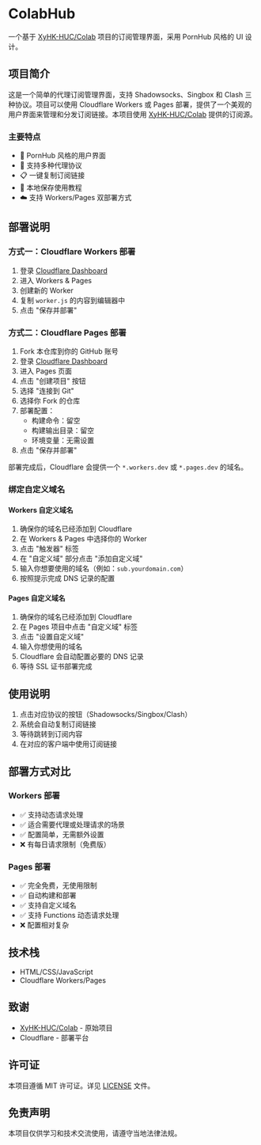 # ColabHub

一个基于 [XyHK-HUC/Colab](https://github.com/XyHK-HUC/Colab) 项目的订阅管理界面，采用 PornHub 风格的 UI 设计。

## 项目简介

这是一个简单的代理订阅管理界面，支持 Shadowsocks、Singbox 和 Clash 三种协议。项目可以使用 Cloudflare Workers 或 Pages 部署，提供了一个美观的用户界面来管理和分发订阅链接。本项目使用 [XyHK-HUC/Colab](https://github.com/XyHK-HUC/Colab) 提供的订阅源。

### 主要特点

- 🎨 PornHub 风格的用户界面
- 🚀 支持多种代理协议
- 📋 一键复制订阅链接
- 💾 本地保存使用教程
- ☁️ 支持 Workers/Pages 双部署方式

## 部署说明

### 方式一：Cloudflare Workers 部署

1. 登录 [Cloudflare Dashboard](https://dash.cloudflare.com)
2. 进入 Workers & Pages
3. 创建新的 Worker
4. 复制 `worker.js` 的内容到编辑器中
5. 点击 "保存并部署"

### 方式二：Cloudflare Pages 部署

1. Fork 本仓库到你的 GitHub 账号
2. 登录 [Cloudflare Dashboard](https://dash.cloudflare.com)
3. 进入 Pages 页面
4. 点击 "创建项目" 按钮
5. 选择 "连接到 Git" 
6. 选择你 Fork 的仓库
7. 部署配置：
   - 构建命令：留空
   - 构建输出目录：留空
   - 环境变量：无需设置
8. 点击 "保存并部署"

部署完成后，Cloudflare 会提供一个 `*.workers.dev` 或 `*.pages.dev` 的域名。

### 绑定自定义域名

#### Workers 自定义域名
1. 确保你的域名已经添加到 Cloudflare
2. 在 Workers & Pages 中选择你的 Worker
3. 点击 "触发器" 标签
4. 在 "自定义域" 部分点击 "添加自定义域"
5. 输入你想要使用的域名（例如：`sub.yourdomain.com`）
6. 按照提示完成 DNS 记录的配置

#### Pages 自定义域名
1. 确保你的域名已经添加到 Cloudflare
2. 在 Pages 项目中点击 "自定义域" 标签
3. 点击 "设置自定义域"
4. 输入你想使用的域名
5. Cloudflare 会自动配置必要的 DNS 记录
6. 等待 SSL 证书部署完成

## 使用说明

1. 点击对应协议的按钮（Shadowsocks/Singbox/Clash）
2. 系统会自动复制订阅链接
3. 等待跳转到订阅内容
4. 在对应的客户端中使用订阅链接

## 部署方式对比

### Workers 部署
- ✅ 支持动态请求处理
- ✅ 适合需要代理或处理请求的场景
- ✅ 配置简单，无需额外设置
- ❌ 有每日请求限制（免费版）

### Pages 部署
- ✅ 完全免费，无使用限制
- ✅ 自动构建和部署
- ✅ 支持自定义域名
- ✅ 支持 Functions 动态请求处理
- ❌ 配置相对复杂

## 技术栈

- HTML/CSS/JavaScript
- Cloudflare Workers/Pages

## 致谢

- [XyHK-HUC/Colab](https://github.com/XyHK-HUC/Colab) - 原始项目
- Cloudflare - 部署平台

## 许可证

本项目遵循 MIT 许可证。详见 [LICENSE](LICENSE) 文件。

## 免责声明

本项目仅供学习和技术交流使用，请遵守当地法律法规。